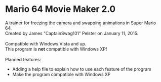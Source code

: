 # Mario 64 Movie Maker 2.0
A trainer for freezing the camera and swapping animations in Super Mario 64.<br>
Created by James "CaptainSwag101" Pelster on January 11, 2015.<br><br>
Compatible with Windows Vista and up.<br>
This program is <b>not</b> compatible with Windows XP!<br>
<br>
Planned features:
* Adding a help file to explain how to use each feature of the program
* Make the program compatible with Windows XP
